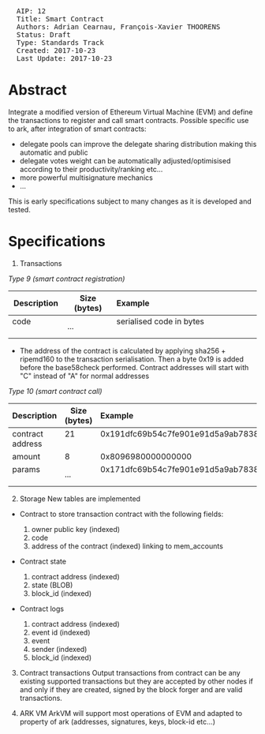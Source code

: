 
<pre>
  AIP: 12
  Title: Smart Contract
  Authors: Adrian Cearnau, François-Xavier THOORENS <fx@ark.io>
  Status: Draft
  Type: Standards Track
  Created: 2017-10-23
  Last Update: 2017-10-23
</pre>

Abstract
========
Integrate a modified version of Ethereum Virtual Machine (EVM) and define the transactions to register and call smart contracts.
Possible specific use to ark, after integration of smart contracts:
- delegate pools can improve the delegate sharing distribution making this automatic and public
- delegate votes weight can be automatically adjusted/optimisised according to their productivity/ranking etc...
- more powerful multisignature mechanics
- ...

This is early specifications subject to many changes as it is developed and tested.

Specifications
==============

1. Transactions 

*Type 9 (smart contract registration)*

| Description         | Size (bytes)  | Example                                                              |
| -------------       | ------------- | :-------                                                             |
| code                | ...           | serialised code in bytes                                             |

- The address of the contract is calculated by applying sha256 + ripemd160 to the transaction serialisation.
Then a byte 0x19 is added before the base58check performed.
Contract addresses will start with "C" instead of "A" for normal addresses

*Type 10 (smart contract call)*

| Description         | Size (bytes)  | Example                                                              |
| -------------       | ------------- | :-------                                                             |
| contract address    | 21            | 0x191dfc69b54c7fe901e91d5a9ab78388645e2427ea                         |
| amount              | 8             | 0x8096980000000000                                                   |
| params              | ...           | 0x171dfc69b54c7fe901e91d5a9ab78388645e2427ea                         |


2. Storage
New tables are implemented
- Contract to store transaction contract with the following fields:
  1. owner public key (indexed)
  2. code
  3. address of the contract (indexed) linking to mem_accounts
  
- Contract state
  1. contract address (indexed)
  2. state (BLOB)
  3. block_id (indexed)

- Contract logs
  1. contract address (indexed)
  2. event id (indexed)
  2. event
  3. sender (indexed)
  4. block_id (indexed)

3. Contract transactions
Output transactions from contract can be any existing supported transactions but they are accepted by other nodes if and only if they are created, signed by the block forger and are valid transactions. 

4. ARK VM
ArkVM will support most operations of EVM and adapted to property of ark (addresses, signatures, keys, block-id etc...)
